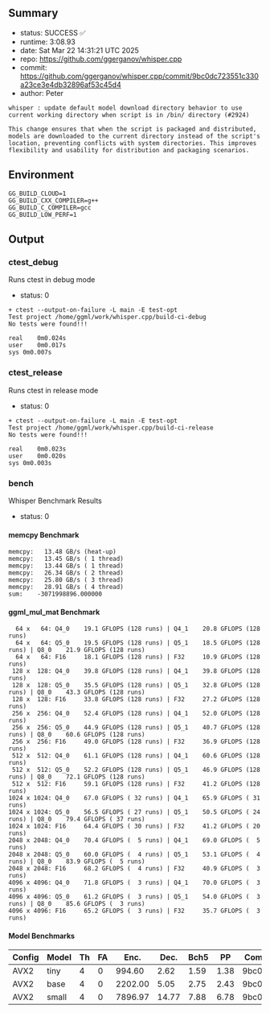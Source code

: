 ## Summary

- status:  SUCCESS ✅
- runtime: 3:08.93
- date:    Sat Mar 22 14:31:21 UTC 2025
- repo:    https://github.com/ggerganov/whisper.cpp
- commit:  https://github.com/ggerganov/whisper.cpp/commit/9bc0dc723551c330a23ce3e4db32896af53c45d4
- author:  Peter
```
whisper : update default model download directory behavior to use current working directory when script is in /bin/ directory (#2924)

This change ensures that when the script is packaged and distributed, models are downloaded to the current directory instead of the script's location, preventing conflicts with system directories. This improves flexibility and usability for distribution and packaging scenarios.
```

## Environment

```
GG_BUILD_CLOUD=1
GG_BUILD_CXX_COMPILER=g++
GG_BUILD_C_COMPILER=gcc
GG_BUILD_LOW_PERF=1
```

## Output

### ctest_debug

Runs ctest in debug mode
- status: 0
```
+ ctest --output-on-failure -L main -E test-opt
Test project /home/ggml/work/whisper.cpp/build-ci-debug
No tests were found!!!

real	0m0.024s
user	0m0.017s
sys	0m0.007s
```
### ctest_release

Runs ctest in release mode
- status: 0
```
+ ctest --output-on-failure -L main -E test-opt
Test project /home/ggml/work/whisper.cpp/build-ci-release
No tests were found!!!

real	0m0.023s
user	0m0.020s
sys	0m0.003s
```
### bench

Whisper Benchmark Results
- status: 0
#### memcpy Benchmark

```
memcpy:   13.48 GB/s (heat-up)
memcpy:   13.45 GB/s ( 1 thread)
memcpy:   13.44 GB/s ( 1 thread)
memcpy:   26.34 GB/s ( 2 thread)
memcpy:   25.80 GB/s ( 3 thread)
memcpy:   28.91 GB/s ( 4 thread)
sum:    -3071998896.000000
```

#### ggml_mul_mat Benchmark

```
  64 x   64: Q4_0    19.1 GFLOPS (128 runs) | Q4_1    20.8 GFLOPS (128 runs)
  64 x   64: Q5_0    19.5 GFLOPS (128 runs) | Q5_1    18.5 GFLOPS (128 runs) | Q8_0    21.9 GFLOPS (128 runs)
  64 x   64: F16     18.1 GFLOPS (128 runs) | F32     10.9 GFLOPS (128 runs)
 128 x  128: Q4_0    39.8 GFLOPS (128 runs) | Q4_1    39.8 GFLOPS (128 runs)
 128 x  128: Q5_0    35.5 GFLOPS (128 runs) | Q5_1    32.8 GFLOPS (128 runs) | Q8_0    43.3 GFLOPS (128 runs)
 128 x  128: F16     33.8 GFLOPS (128 runs) | F32     27.2 GFLOPS (128 runs)
 256 x  256: Q4_0    52.4 GFLOPS (128 runs) | Q4_1    52.0 GFLOPS (128 runs)
 256 x  256: Q5_0    44.9 GFLOPS (128 runs) | Q5_1    40.7 GFLOPS (128 runs) | Q8_0    60.6 GFLOPS (128 runs)
 256 x  256: F16     49.0 GFLOPS (128 runs) | F32     36.9 GFLOPS (128 runs)
 512 x  512: Q4_0    61.1 GFLOPS (128 runs) | Q4_1    60.6 GFLOPS (128 runs)
 512 x  512: Q5_0    52.2 GFLOPS (128 runs) | Q5_1    46.9 GFLOPS (128 runs) | Q8_0    72.1 GFLOPS (128 runs)
 512 x  512: F16     59.1 GFLOPS (128 runs) | F32     41.2 GFLOPS (128 runs)
1024 x 1024: Q4_0    67.0 GFLOPS ( 32 runs) | Q4_1    65.9 GFLOPS ( 31 runs)
1024 x 1024: Q5_0    56.5 GFLOPS ( 27 runs) | Q5_1    50.5 GFLOPS ( 24 runs) | Q8_0    79.4 GFLOPS ( 37 runs)
1024 x 1024: F16     64.4 GFLOPS ( 30 runs) | F32     41.2 GFLOPS ( 20 runs)
2048 x 2048: Q4_0    70.4 GFLOPS (  5 runs) | Q4_1    69.0 GFLOPS (  5 runs)
2048 x 2048: Q5_0    60.0 GFLOPS (  4 runs) | Q5_1    53.1 GFLOPS (  4 runs) | Q8_0    83.9 GFLOPS (  5 runs)
2048 x 2048: F16     68.2 GFLOPS (  4 runs) | F32     40.9 GFLOPS (  3 runs)
4096 x 4096: Q4_0    71.8 GFLOPS (  3 runs) | Q4_1    70.0 GFLOPS (  3 runs)
4096 x 4096: Q5_0    61.2 GFLOPS (  3 runs) | Q5_1    54.0 GFLOPS (  3 runs) | Q8_0    85.6 GFLOPS (  3 runs)
4096 x 4096: F16     65.2 GFLOPS (  3 runs) | F32     35.7 GFLOPS (  3 runs)
```

#### Model Benchmarks

|           Config |         Model |  Th |  FA |    Enc. |    Dec. |    Bch5 |      PP |  Commit |
|              --- |           --- | --- | --- |     --- |     --- |     --- |     --- |     --- |
|             AVX2 |          tiny |   4 |   0 |  994.60 |    2.62 |    1.59 |    1.38 | 9bc0dc7 |
|             AVX2 |          base |   4 |   0 | 2202.00 |    5.05 |    2.75 |    2.43 | 9bc0dc7 |
|             AVX2 |         small |   4 |   0 | 7896.97 |   14.77 |    7.88 |    6.78 | 9bc0dc7 |

